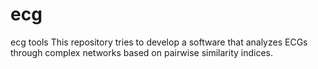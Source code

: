 # ecg
ecg tools
This repository tries to develop a software that analyzes ECGs through complex networks based on pairwise similarity indices.
